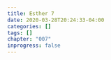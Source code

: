 ```yaml
---
title: Esther 7
date: 2020-03-28T20:24:33-04:00
categories: []
tags: []
chapter: "007"
inprogress: false
---
```


